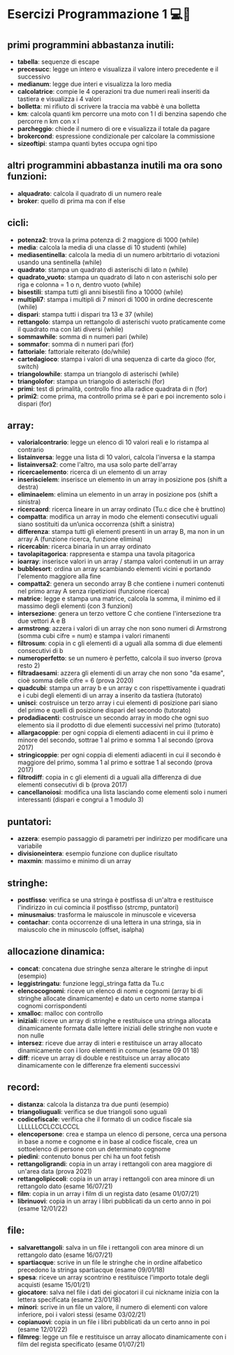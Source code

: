 # Esercizi Programmazione 1 💻📘
## primi programmini abbastanza inutili:
- **tabella**: sequenze di escape
- **precesucc**: legge un intero e visualizza il valore intero precedente e il successivo
- **medianum**: legge due interi e visualizza la loro media
- **calcolatrice**: compie le 4 operazioni tra due numeri reali inseriti da tastiera e visualizza i 4 valori
- **bolletta**: mi rifiuto di scrivere la traccia ma vabbè è una bolletta
- **km**: calcola quanti km percorre una moto con 1 l di benzina sapendo che percorre n km con x l 
- **parcheggio**: chiede il numero di ore e visualizza il totale da pagare
- **brokercond**: espressione condizionale per calcolare la commissione
- **sizeoftipi**: stampa quanti bytes occupa ogni tipo
## altri programmini abbastanza inutili ma ora sono funzioni:
- **alquadrato**: calcola il quadrato di un numero reale 
- **broker**: quello di prima ma con if else
## cicli:
- **potenza2**: trova la prima potenza di 2 maggiore di 1000 (while)
- **media**: calcola la media di una classe di 10 studenti (while)
- **mediasentinella**: calcola la media di un numero arbitrtario di votazioni usando una sentinella (while)
- **quadrato**: stampa un quadrato di asterischi di lato n (while)
- **quadrato_vuoto**: stampa un quadrato di lato n con asterischi solo per riga e colonna = 1 o n, dentro vuoto (while)
- **bisestili**: stampa tutti gli anni bisestili fino a 10000 (while)
- **multipli7**: stampa i multipli di 7 minori di 1000 in ordine decrescente (while)
- **dispari**: stampa tutti i dispari tra 13 e 37 (while)
- **rettangolo**: stampa un rettangolo di asterischi vuoto praticamente come il quadrato ma con lati diversi (while)
- **sommawhile**: somma di n numeri pari (while)
- **sommafor**: somma di n numeri pari (for)
- **fattoriale**: fattoriale reiterato (do/while)
- **cartedagioco**: stampa i valori di una sequenza di carte da gioco (for, switch)
- **triangolowhile**: stampa un triangolo di asterischi (while)
- **triangolofor**: stampa un triangolo di asterischi (for)
- **primi**: test di primalità, controllo fino alla radice quadrata di n (for) 
- **primi2**: come prima, ma controllo prima se è pari e poi incremento solo i dispari (for)
## array:
- **valorialcontrario**: legge un elenco di 10 valori reali e lo ristampa al contrario
- **listainversa**: legge una lista di 10 valori, calcola l'inversa e la stampa
- **listainversa2**: come l'altro, ma usa solo parte dell'array
- **ricercaelemento**: ricerca di un elemento di un array
- **inseriscielem**: inserisce un elemento in un array in posizione pos (shift a destra)
- **eliminaelem**: elimina un elemento in un array in posizione pos (shift a sinistra)
- **ricercaord**: ricerca lineare in un array ordinato (Tu.c dice che è bruttino)
- **compatta**: modifica un array in modo che elementi consecutivi uguali siano sostituiti da un’unica occorrenza (shift a sinistra)
- **differenza**: stampa tutti gli elementi presenti in un array B, ma non in un array A (funzione ricerca, funzione elimina)
- **ricercabin**: ricerca binaria in un array ordinato
- **tavolapitagorica**: rappresenta e stampa una tavola pitagorica
- **ioarray**: inserisce valori in un array / stampa valori contenuti in un array
- **bubblesort**: ordina un array scambiando elementi vicini e portando l'elemento maggiore alla fine
- **compatta2**: genera un secondo array B che contiene i numeri contenuti nel primo array A senza ripetizioni (funzione ricerca)
- **matrice**: legge e stampa una matrice, calcola la somma, il minimo ed il massimo degli elementi (con 3 funzioni)
- **intersezione**: genera un terzo vettore C che contiene l'intersezione tra due vettori A e B
- **armstrong**: azzera i valori di un array che non sono numeri di Armstrong (somma cubi cifre = num) e stampa i valori rimanenti
- **filtrosum**: copia in c gli elementi di a uguali alla somma di due elementi consecutivi di b
- **numeroperfetto**: se un numero è perfetto, calcola il suo inverso (prova resto 2)
- **filtradaesami**: azzera gli elementi di un array che non sono "da esame", cioè somma delle cifre = 6 (prova 2020)
- **quadcubi**: stampa un array b e un array c con rispettivamente i quadrati e i cubi degli elementi di un array a inserito da tastiera (tutorato)
- **unisci**: costruisce un terzo array i cui elementi di posizione pari siano del primo e quelli di posizione dispari del secondo (tutorato)
- **prodadiacenti**: costruisce un secondo array in modo che ogni suo elemento sia il prodotto di due elementi successivi nel primo (tutorato)
- **allargacoppie**: per ogni coppia di elementi adiacenti in cui il primo è minore del secondo, sottrae 1 al primo e somma 1 al secondo (prova 2017)
- **stringicoppie**: per ogni coppia di elementi adiacenti in cui il secondo è maggiore del primo, somma 1 al primo e sottrae 1 al secondo (prova 2017)
- **filtrodiff**: copia in c gli elementi di a uguali alla differenza di due elementi consecutivi di b (prova 2017)
- **cancellanoiosi**: modifica una lista lasciando come elementi solo i numeri interessanti (dispari e congrui a 1 modulo 3)
## puntatori: 
- **azzera**: esempio passaggio di parametri per indirizzo per modificare una variabile
- **divisioneintera**: esempio funzione con duplice risultato
- **maxmin**: massimo e minimo di un array
## stringhe:
- **postfisso**: verifica se una stringa è postfissa di un'altra e restituisce l'indirizzo in cui comincia il postfisso (strcmp, puntatori)
- **minusmaius**: trasforma le maiuscole in minuscole e viceversa
- **contachar**: conta occorrenze di una lettera in una stringa, sia in maiuscolo che in minuscolo (offset, isalpha)
## allocazione dinamica:
- **concat**: concatena due stringhe senza alterare le stringhe di input (esempio)
- **leggistringatu**: funzione leggi_stringa fatta da Tu.c
- **elencocognomi**: riceve un elenco di nomi e cognomi (array bi di stringhe allocate dinamicamente) e dato un certo nome stampa i cognomi corrispondenti
- **xmalloc**: malloc con controllo
- **iniziali**: riceve un array di stringhe e restituisce una stringa allocata dinamicamente formata dalle lettere iniziali delle stringhe non vuote e non nulle 
- **intersez**: riceve due array di interi e restituisce un array allocato dinamicamente con i loro elementi in comune (esame 09 01 18)
- **diff**: riceve un array di double e restituisce un array allocato dinamicamente con le differenze fra elementi successivi
## record:
- **distanza**: calcola la distanza tra due punti (esempio)
- **triangoliuguali**: verifica se due triangoli sono uguali 
- **codicefiscale**: verifica che il formato di un codice fiscale sia LLLLLLCCLCCLCCCL 
- **elencopersone**: crea e stampa un elenco di persone, cerca una persona in base a nome e cognome e in base al codice fiscale, crea un sottoelenco di persone con un determinato cognome
- **piedini**: contenuto bonus per chi ha un foot fetish
- **rettangoligrandi**: copia in un array i rettangoli con area maggiore di un'area data (prova 2021)
- **rettangolipiccoli**: copia in un array i rettangoli con area minore di un rettangolo dato (esame 16/07/21)
- **film**: copia in un array i film di un regista dato (esame 01/07/21)
- **librinuovi**: copia in un array i libri pubblicati da un certo anno in poi (esame 12/01/22)
## file:
- **salvarettangoli**: salva in un file i rettangoli con area minore di un rettangolo dato (esame 16/07/21)
- **spartiacque**: scrive in un file le stringhe che in ordine alfabetico precedono la stringa spartiacque (esame 09/01/18)
- **spesa**: riceve un array scontrino e restituisce l'importo totale degli acquisti (esame 15/01/21)
- **giocatore**: salva nel file i dati dei giocatori il cui nickname inizia con la lettera specificata (esame 23/01/18)
- **minori**: scrive in un file un valore, il numero di elementi con valore inferiore, poi i valori stessi (esame 03/02/21)
- **copianuovi**: copia in un file i libri pubblicati da un certo anno in poi (esame 12/01/22)
- **filmreg**: legge un file e restituisce un array allocato dinamicamente con i film del regista specificato (esame 01/07/21)